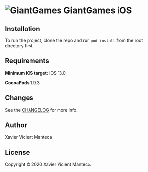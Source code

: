 
# ![GiantGames](/GiantGames/Resources/Assets.xcassets/AppIcon.appiconset/Icon-20x20@3x) GiantGames iOS

## Installation

To run the project, clone the repo and run `pod install` from the root directory first.

## Requirements

**Minimum iOS target:** iOS 13.0

**CocoaPods** 1.9.3

## Changes

See the [CHANGELOG](CHANGELOG.md) for more info.

## Author

Xavier Vicient Manteca

## License

Copyright © 2020 Xavier Vicient Manteca.
